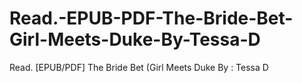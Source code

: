 # Read.-EPUB-PDF-The-Bride-Bet-Girl-Meets-Duke-By-Tessa-D
Read. [EPUB/PDF] The Bride Bet (Girl Meets Duke By : Tessa D
